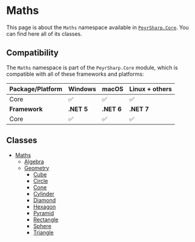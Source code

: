 # Maths
This page is about the `Maths` namespace available in [`PeyrSharp.Core`](/core).
You can find here all of its classes.

## Compatibility

The `Maths` namespace is part of the `PeyrSharp.Core` module, which is compatible with all of these frameworks and platforms:

| Package/Platform 	| Windows 	| macOS 	| Linux + others 	|
|------------------	|---------	|-------	|----------------	|
| Core            	| ✅       	| ✅     	| ✅              	|
| **Framework**         | **.NET 5** | **.NET 6**  | **.NET 7** |
| Core            	| ✅       	| ✅     	| ✅              	|

## Classes

- [Maths](/core/maths.md)
    - [Algebra](/core/maths/algebra.md)
    - [Geometry](/core/maths/geometry)
        - [Cube](/core/maths/geometry/cube)
        - [Circle](/core/maths/geometry/circle)
        - [Cone](/core/maths/geometry/cone)
        - [Cylinder](/core/maths/geometry/cylinder)
        - [Diamond](/core/maths/geometry/diamond)
        - [Hexagon](/core/maths/geometry/hexagon)
        - [Pyramid](/core/maths/geometry/pyramid)
        - [Rectangle](/core/maths/geometry/rectangle)
        - [Sphere](/core/maths/geometry/sphere)
        - [Triangle](/core/maths/geometry/triangle)